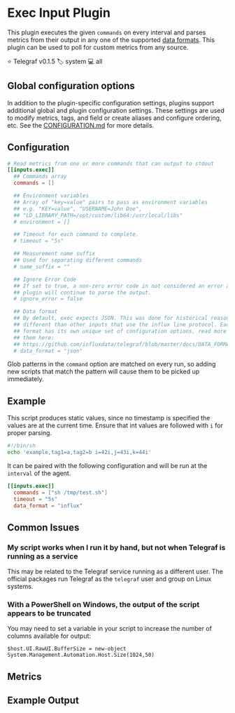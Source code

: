 # Exec Input Plugin

This plugin executes the given `commands` on every interval and parses metrics
from their output in any one of the supported [data formats][data_formats].
This plugin can be used to poll for custom metrics from any source.

⭐ Telegraf v0.1.5
🏷️ system
💻 all

[data_formats]: /docs/DATA_FORMATS_INPUT.md

## Global configuration options <!-- @/docs/includes/plugin_config.md -->

In addition to the plugin-specific configuration settings, plugins support
additional global and plugin configuration settings. These settings are used to
modify metrics, tags, and field or create aliases and configure ordering, etc.
See the [CONFIGURATION.md][CONFIGURATION.md] for more details.

[CONFIGURATION.md]: ../../../docs/CONFIGURATION.md#plugins

## Configuration

```toml @sample.conf
# Read metrics from one or more commands that can output to stdout
[[inputs.exec]]
  ## Commands array
  commands = []

  ## Environment variables
  ## Array of "key=value" pairs to pass as environment variables
  ## e.g. "KEY=value", "USERNAME=John Doe",
  ## "LD_LIBRARY_PATH=/opt/custom/lib64:/usr/local/libs"
  # environment = []

  ## Timeout for each command to complete.
  # timeout = "5s"

  ## Measurement name suffix
  ## Used for separating different commands
  # name_suffix = ""

  ## Ignore Error Code
  ## If set to true, a non-zero error code in not considered an error and the
  ## plugin will continue to parse the output.
  # ignore_error = false

  ## Data format
  ## By default, exec expects JSON. This was done for historical reasons and is
  ## different than other inputs that use the influx line protocol. Each data
  ## format has its own unique set of configuration options, read more about
  ## them here:
  ## https://github.com/influxdata/telegraf/blob/master/docs/DATA_FORMATS_INPUT.md
  # data_format = "json"
```

Glob patterns in the `command` option are matched on every run, so adding new
scripts that match the pattern will cause them to be picked up immediately.

## Example

This script produces static values, since no timestamp is specified the values
are at the current time. Ensure that int values are followed with `i` for proper
parsing.

```sh
#!/bin/sh
echo 'example,tag1=a,tag2=b i=42i,j=43i,k=44i'
```

It can be paired with the following configuration and will be run at the
`interval` of the agent.

```toml
[[inputs.exec]]
  commands = ["sh /tmp/test.sh"]
  timeout = "5s"
  data_format = "influx"
```

## Common Issues

### My script works when I run it by hand, but not when Telegraf is running as a service

This may be related to the Telegraf service running as a different user. The
official packages run Telegraf as the `telegraf` user and group on Linux
systems.

### With a PowerShell on Windows, the output of the script appears to be truncated

You may need to set a variable in your script to increase the number of columns
available for output:

```shell
$host.UI.RawUI.BufferSize = new-object System.Management.Automation.Host.Size(1024,50)
```

## Metrics

## Example Output
